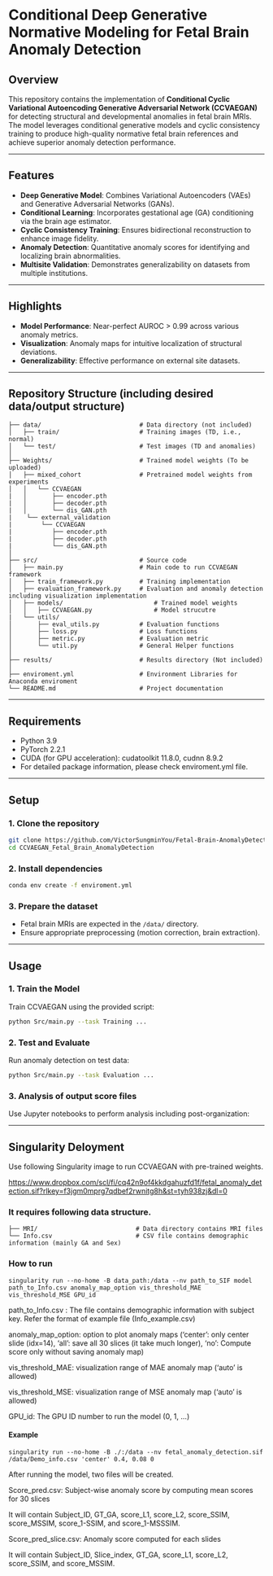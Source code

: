 # Conditional Deep Generative Normative Modeling for Fetal Brain Anomaly Detection

## Overview  
This repository contains the implementation of **Conditional Cyclic Variational Autoencoding Generative Adversarial Network (CCVAEGAN)** for detecting structural and developmental anomalies in fetal brain MRIs. The model leverages conditional generative models and cyclic consistency training to produce high-quality normative fetal brain references and achieve superior anomaly detection performance.

---

## Features  
- **Deep Generative Model**: Combines Variational Autoencoders (VAEs) and Generative Adversarial Networks (GANs).  
- **Conditional Learning**: Incorporates gestational age (GA) conditioning via the brain age estimator.  
- **Cyclic Consistency Training**: Ensures bidirectional reconstruction to enhance image fidelity.  
- **Anomaly Detection**: Quantitative anomaly scores for identifying and localizing brain abnormalities.  
- **Multisite Validation**: Demonstrates generalizability on datasets from multiple institutions.  

---

## Highlights  
- **Model Performance**: Near-perfect AUROC > 0.99 across various anomaly metrics.  
- **Visualization**: Anomaly maps for intuitive localization of structural deviations.  
- **Generalizability**: Effective performance on external site datasets.  

---

## Repository Structure (including desired data/output structure)  
```
├── data/                           # Data directory (not included)
│   ├── train/                      # Training images (TD, i.e., normal)
│   └── test/                       # Test images (TD and anomalies)
│
├── Weights/                        # Trained model weights (To be uploaded)
│   ├── mixed_cohort                # Pretrained model weights from experiments
│   │   └── CCVAEGAN                    
|   │       ├── encoder.pth
|   │       ├── decoder.pth
|   │       └── dis_GAN.pth            
|    └── external_validation
|        └── CCVAEGAN
|           ├── encoder.pth
|           ├── decoder.pth
|           └── dis_GAN.pth            
│
├── src/                            # Source code
│   ├── main.py                     # Main code to run CCVAEGAN framework
│   ├── train_framework.py          # Training implementation
│   ├── evaluation_framework.py     # Evaluation and anomaly detection including visualization implementation
│   ├── models/                         # Trained model weights
│   │   ├── CCVAEGAN.py                 # Model strucutre
|   └── utils/                            
│       ├── eval_utils.py           # Evaluation functions
│       ├── loss.py                 # Loss functions
│       ├── metric.py               # Evaluation metric
│       └── util.py                 # General Helper functions
│
├── results/                        # Results directory (Not included)
│
├── enviroment.yml                  # Environment Libraries for Anaconda enviroment
└── README.md                       # Project documentation
```

---

## Requirements  
- Python 3.9  
- PyTorch 2.2.1  
- CUDA (for GPU acceleration): cudatoolkit 11.8.0, cudnn 8.9.2
- For detailed package information, please check enviroment.yml file.

---

## Setup  
### 1. Clone the repository  
```bash
git clone https://github.com/VictorSungminYou/Fetal-Brain-AnomalyDetection
cd CCVAEGAN_Fetal_Brain_AnomalyDetection
```

### 2. Install dependencies  
```bash
conda env create -f enviroment.yml
```

### 3. Prepare the dataset  
- Fetal brain MRIs are expected in the `/data/` directory.  
- Ensure appropriate preprocessing (motion correction, brain extraction).

---

## Usage  
### 1. Train the Model  
Train CCVAEGAN using the provided script:  
```bash
python Src/main.py --task Training ...
```

### 2. Test and Evaluate  
Run anomaly detection on test data:  
```bash
python Src/main.py --task Evaluation ...
```

### 3. Analysis of output score files  
Use Jupyter notebooks to perform analysis including post-organization:  

---

## Singularity Deloyment
Use following Singularity image to run CCVAEGAN with pre-trained weights.

https://www.dropbox.com/scl/fi/cq42n9of4kkdgahuzfd1f/fetal_anomaly_detection.sif?rlkey=f3jgm0mprg7qdbef2rwnitg8h&st=tyh938zj&dl=0  

### It requires following data structure.
```
├── MRI/                           # Data directory contains MRI files
└── Info.csv                       # CSV file contains demographic information (mainly GA and Sex)
```

### How to run
```
singularity run --no-home -B data_path:/data --nv path_to_SIF model path_to_Info.csv anomaly_map_option vis_threshold_MAE vis_threshold_MSE GPU_id
```
path_to_Info.csv : The file contains demographic information with subject key. Refer the format of example file (Info_example.csv)

anomaly_map_option: option to plot anomaly maps (‘center’: only center slide (idx=14), ‘all’: save all 30 slices (it take much longer), ‘no’: Compute score only without saving anomaly map)

vis_threshold_MAE: visualization range of MAE anomaly map (‘auto’ is allowed)

vis_threshold_MSE: visualization range of MSE anomaly map (‘auto’ is allowed)

GPU_id: The GPU ID number to run the model (0, 1, ...)

#### Example
```
singularity run --no-home -B ./:/data --nv fetal_anomaly_detection.sif /data/Demo_info.csv 'center' 0.4, 0.08 0
```

After running the model, two files will be created.

Score_pred.csv: Subject-wise anomaly score by computing mean scores for 30 slices

It will contain Subject_ID, GT_GA, score_L1, score_L2, score_SSIM, score_MSSIM, score_1-SSIM, and score_1-MSSSIM.

Score_pred_slice.csv: Anomaly score computed for each slides

It will contain Subject_ID, Slice_index, GT_GA, score_L1, score_L2, score_SSIM, and score_MSSIM.
